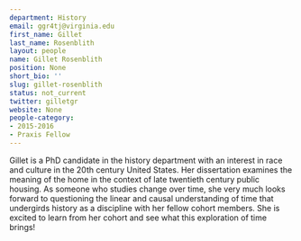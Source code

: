 ```yaml
---
department: History
email: ggr4tj@virginia.edu
first_name: Gillet
last_name: Rosenblith
layout: people
name: Gillet Rosenblith
position: None
short_bio: ''
slug: gillet-rosenblith
status: not_current
twitter: gilletgr
website: None
people-category:
- 2015-2016
- Praxis Fellow
---
```


Gillet is a PhD candidate in the history department with an interest in race and culture in the 20th century United States. Her dissertation examines the meaning of the home in the context of late twentieth century public housing. As someone who studies change over time, she very much looks forward to questioning the linear and causal understanding of time that undergirds history as a discipline with her fellow cohort members. She is excited to learn from her cohort and see what this exploration of time brings!
